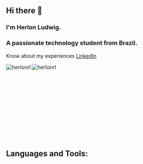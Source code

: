 
## Hi there 👋
### I'm Herlon Ludwig.
### A passionate technology student from Brazil.

Know about my experiences [LinkedIn](https://www.linkedin.com/in/herlonromualdoludwig1967/)
<br />
<div>
    <p>
        <img align="left" src="https://github-readme-stats.vercel.app/api?username=herlonrl&show_icons=true&include_all_commits&theme=dracula&locale=en" alt="herlonrl" />
    </p>
    <p>
        <img align="left" src="https://github-readme-stats.vercel.app/api/top-langs?username=herlonrl&show_icons=true&include_all_commits&theme=dracula&locale=en&layout=compact" alt="herlonrl" />
    </p>
    <br />
</div>

<br />
<br />
<br />
<br />
<br />
<br />
<br />
<br />
<br />
<br />
<br />

## Languages and Tools:
<!--
<p align="left">
    <a href="https://getbootstrap.com/" target="_blank">
        <img src="icons/bootstrap.svg" alt="Bootstrap" width="45" height="40" />
    </a>
    <a href="https://www.w3schools.com/cs/" target="_blank" rel="noreferrer"> 
        <img src="icons/csharp.svg" alt="C Sharp" width="40" height="40" /> 
    </a> 
    <a href="https://dotnet.microsoft.com/" target="_blank" rel="noreferrer"> 
        <img src="icons/dotnet.svg" alt="Dot Net" width="40" height="40" /> 
    </a> 
    <a href="https://www.python.org" target="_blank" rel="noreferrer"> 
        <img src="icons/python.svg" alt="Python" width="40" height="40" /> 
    </a> 
    <a href="https://pandas.pydata.org/" target="_blank" rel="noreferrer"> 
        <img src="icons/pandas.svg" alt="Pandas" width="80" height="40" /> 
    </a> 
    <a href="https://www.w3.org/html/" target="_blank" rel="noreferrer"> 
        <img src="icons/html5.svg" alt="HTML5" width="40" height="40" /> 
    </a>
    <a href="https://www.w3schools.com/css/" target="_blank" rel="noreferrer"> 
        <img src="icons/css3.svg" alt="CSS3" width="40" height="40" /> 
    </a> 
    <a href="https://developer.mozilla.org/en-US/docs/Web/JavaScript" target="_blank" rel="noreferrer"> 
        <img src="icons/javascript.svg" alt="JavaScript" width="40" height="40" /> 
    </a> 
    <a href="https://git-scm.com/" target="_blank" rel="noreferrer"> 
        <img src="icons/git.svg" alt="Git" width="40" height="40"/> 
    </a> 
    <a href="https://code.visualstudio.com/brand" target="_blank" rel="noreferrer"> 
        <img src="icons/vscode.png" alt="VSCode" width="40" height="40" /> 
    </a> 
    <a href="https://jupyter.org/" target="_blank" rel="noreferrer"> 
        <img src="icons/jupyter.png" alt="Jupyter" width="40" height="45" /> 
    </a> 
    <a href="https://www.postgresql.org" target="_blank" rel="noreferrer"> 
        <img src="icons/postgresql.png" alt="PostgreSQL" width="40" height="40" /> 
    </a> 
    <a href="https://www.microsoft.com/pt-br/sql-server" target="_blank" rel="noreferrer"> 
        <img src="icons/sql.svg" alt="SQLServer" width="40" height="40" /> 
    </a>
      <a href="https://www.mysql.com/" target="_blank" rel="noreferrer"> 
        <img src="icons/msql.svg" alt="MySQL" width="40" height="40" /> 
    </a>
</p>
-->

